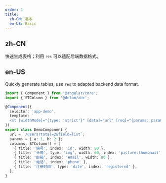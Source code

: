 ```yaml
---
order: 1
title:
  zh-CN: 基本
  en-US: Basic
---
```


## zh-CN

快速生成表格；利用 `res` 可以适配后端数据格式。

## en-US

Quickly generate tables; use `res` to adapted backend data format.

```ts
import { Component } from '@angular/core';
import { STColumn } from '@delon/abc';

@Component({
  selector: 'app-demo',
  template: `
  <st [widthMode]="{type: 'strict'}" [data]="url" [req]="{params: params}" [columns]="columns"></st>`,
})
export class DemoComponent {
  url = `/users?total=2&field=list`;
  params = { a: 1, b: 2 };
  columns: STColumn[] = [
    { title: '编号', index: 'id', width: 80 },
    { title: '头像', type: 'img', width: 60, index: 'picture.thumbnail' },
    { title: '邮箱', index: 'email', width: 80 },
    { title: '电话', index: 'phone' },
    { title: '注册时间', type: 'date', index: 'registered' },
  ];
}
```
